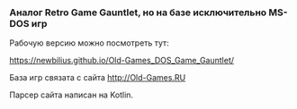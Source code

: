 ### Аналог Retro Game Gauntlet, но на базе исключительно MS-DOS игр

Рабочую версию можно посмотреть тут:

https://newbilius.github.io/Old-Games_DOS_Game_Gauntlet/

База игр связата с сайта http://Old-Games.RU

Парсер сайта написан на Kotlin.
